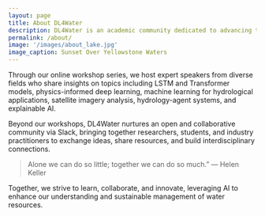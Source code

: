 ```yaml
---
layout: page
title: About DL4Water
description: DL4Water is an academic community dedicated to advancing the application of deep learning in water sciences. Our mission is to bridge state-of-the-art artificial intelligence techniques with pressing real-world challenges in environmental and water-related research.
permalink: /about/
image: '/images/about_lake.jpg'
image_caption: Sunset Over Yellowstone Waters
---
```


Through our online workshop series, we host expert speakers from diverse fields who share insights on topics including LSTM and Transformer models, physics-informed deep learning, machine learning for hydrological applications, satellite imagery analysis, hydrology-agent systems, and explainable AI.

Beyond our workshops, DL4Water nurtures an open and collaborative community via Slack, bringing together researchers, students, and industry practitioners to exchange ideas, share resources, and build interdisciplinary connections.

> Alone we can do so little; together we can do so much.” — Helen Keller

Together, we strive to learn, collaborate, and innovate, leveraging AI to enhance our understanding and sustainable management of water resources.